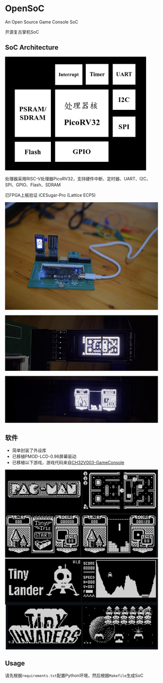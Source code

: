 # OpenSoC

An Open Source Game Console SoC

开源复古掌机SoC 

## SoC Architecture

![SoC架构](doc/soc.png)

处理器采用RISC-V处理器PicoRV32，支持硬件中断、定时器、UART、I2C、SPI、GPIO、Flash、SDRAM

已FPGA上板验证 iCESugar-Pro (Lattice ECP5)

![](doc/fpga_borad.png)

![](doc/game1.png)

![](doc/game2.png)

## 软件

- 简单封装了外设库
- 已移植PMOD-LCD-0.96屏幕驱动
- 已移植以下游戏，游戏代码来自[CH32V003-GameConsole](https://github.com/wagiminator/CH32V003-GameConsole)

![支持的游戏](doc/games.png)

## Usage

请先根据`requirements.txt`配置Python环境，然后根据`Makefile`生成SoC